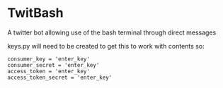 # TwitBash

A twitter bot allowing use of the bash terminal through direct messages

keys.py will need to be created to get this to work with contents so:
```
consumer_key = 'enter_key'
consumer_secret = 'enter_key'
access_token = 'enter_key'
access_token_secret = 'enter_key'
```